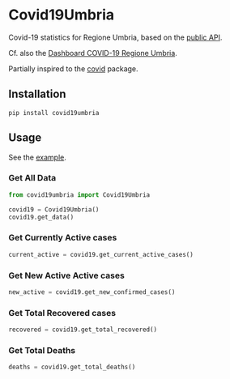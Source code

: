 # Covid19Umbria

Covid-19 statistics for Regione Umbria, based on the [public API](https://apistore.regione.umbria.it/store/apis/info?name=COVID-19&version=1.0.0&provider=admin&tag=Agenda%20digitale-group).

Cf. also the [Dashboard COVID-19 Regione Umbria](https://github.com/Regione-Umbria/coronavirus).

Partially inspired to the [covid](https://github.com/ahmednafies/covid) package.

## Installation

    pip install covid19umbria

## Usage

See the [example](example.py).

### Get All Data

```python
from covid19umbria import Covid19Umbria

covid19 = Covid19Umbria()
covid19.get_data()
```

### Get Currently Active cases

```python
current_active = covid19.get_current_active_cases()
```

### Get New Active Active cases

```python
new_active = covid19.get_new_confirmed_cases()
```

### Get Total Recovered cases

```python
recovered = covid19.get_total_recovered()
```

### Get Total Deaths

```python
deaths = covid19.get_total_deaths()
```
